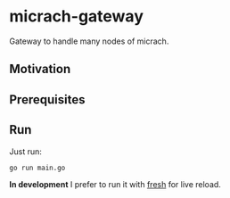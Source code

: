 # micrach-gateway
Gateway to handle many nodes of micrach.

## Motivation

## Prerequisites

## Run
Just run:
```sh
go run main.go
```

**In development** I prefer to run it with [fresh](https://github.com/gravityblast/fresh) for live reload.